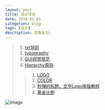 ```yaml
---
layout: post
title: 设计守则 
date: 2018-01-01
categories: blog
tags: [设计]
description: 文章金句。
---
```


>1. [txt18则](http://www.shejidaren.com/examples/tools/design-rules/18-rules-for-using-text.html)
>1. [typography](http://images.shejidaren.com/wp-content/uploads/2014/06/typography-b.png)
>1. [GUI视觉规范](http://huaban.com/pins/545169450/zoom)
>1. [Hierarchy原则](http://www.shejidaren.com/hierarchy-principle.html)
>>1. [LOGO](http://images.shejidaren.com/wp-content/uploads/2014/09/10-commandments-of-logo-design_cn.jpg)
>>2. [COLOR](http://images.shejidaren.com/wp-content/uploads/2014/06/peise-b.png)
>>3. [秒懂的标题、文字Logo排版教程](http://www.shejidaren.com/wen-zi-pai-ban.html)
>>4. [黄金比例](http://www.shejidaren.com/golden-ratio-2.html)


![image](https://github.com/feiyuii/feiyuii.github.io/blob/master/img/crowds/crowds.jpg?raw=true)


